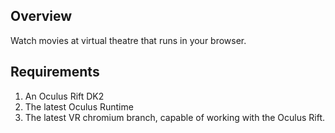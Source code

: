 Overview
----------
Watch movies at virtual theatre that runs in your browser.

Requirements
----------
  1. An Oculus Rift DK2
  2. The latest Oculus Runtime
  3. The latest VR chromium branch, capable of working with the Oculus Rift.  




